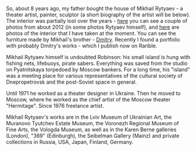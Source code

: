   So, about 8 years ago, my father bought the house of Mikhail Rytyaev - a theater artist, painter, sculptor (a short biography of the artist will be below). The interior was partially lost over the years - [here](https://ibb.co/album/bFBHpm) you can see a couple of photos from about 2012 (in some photos Rytyaev himself), and [here](https://ibb.co/album/tM4PCT) are photos of the interior that I have taken at the moment. You can see the furniture made by Mikhail's brother - [Dmitry]( https://www.instagram.com/woodinhands). Recently I found a portfolio with probably Dmitry's works - which I publish now on Rarible.

  Mikhail Rytyaev himself is undoubted Robinson: his small island is hung with fishing nets, lifebuoys, pirate sabers. Everything was saved from the studio on Pyatnitskaya torpedoed by Moscow bankers. For a long time, his "island" was a meeting place for various representatives of the cultural society of Dnepropetrovsk and the post-Soviet space in general.

  Until 1971 he worked as a theater designer in Ukraine. Then he moved to Moscow, where he worked as the chief artist of the Moscow theater "Hermitage".
Since 1976 freelance artist.

  Mikhail Rytyaev's works are in the Lviv Museum of Ukrainian Art, the Muranovo Tyutchev Estate Museum, the Voronezh Regional Museum of Fine Arts, the Vologda Museum, as well as in the Karen Berne galleries (London), "369" (Edinburgh), the Seibelman Gallery (Mainz) and private collections in Russia, USA, Japan, Finland, Germany.
